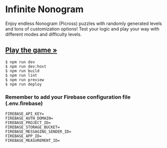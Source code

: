# Infinite Nonogram

Enjoy endless Nonogram (Picross) puzzles with randomly generated levels and tons of customization options! Test your logic and play your way with different modes and difficulty levels.

## [Play the game »](https://marcodcellamare.github.io/infinite-nonogram/)

```
$ npm run dev
$ npm run dev:host
$ npm run build
$ npm run lint
$ npm run preview
$ npm run deploy
```

### Remember to add your Firebase configuration file (.env.firebase)

```
FIREBASE_API_KEY=
FIREBASE_AUTH_DOMAIN=
FIREBASE_PROJECT_ID=
FIREBASE_STORAGE_BUCKET=
FIREBASE_MESSAGING_SENDER_ID=
FIREBASE_APP_ID=
FIREBASE_MEASUREMENT_ID=
```

